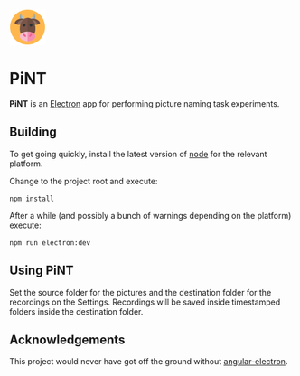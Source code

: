 ![PiNT logo](./logo-pint.png)
# PiNT

**PiNT** is an [Electron](https://electron.atom.io/)
app for performing picture naming task experiments.

## Building

To get going quickly, install the latest version of [node](https://nodejs.org/en/)
for the relevant platform.

Change to the project root and execute:

    npm install

After a while (and possibly a bunch of warnings depending on the platform)
execute:

    npm run electron:dev

## Using PiNT

Set the source folder for the pictures and the destination folder
for the recordings on the Settings. Recordings will be saved
inside timestamped folders inside the destination folder.

## Acknowledgements

This project would never have got off the ground without
[angular-electron](https://github.com/maximegris/angular-electron).
